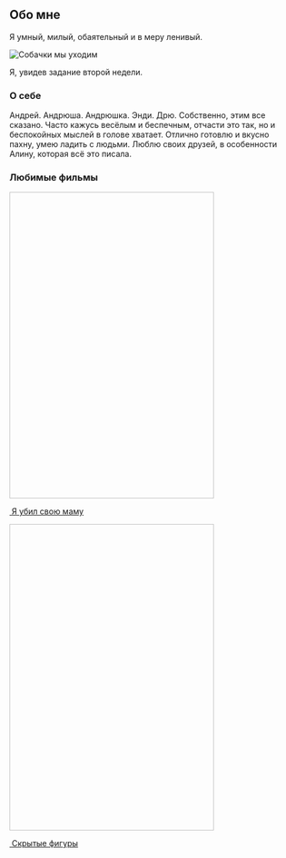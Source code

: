 <!DOCTYPE html>
<html lang="ru">
<head>
    <meta charset="UTF-8">
    <title>Title</title>
    <link  href="https://fonts.googleapis.com/css?family=Comfortaa&display=swap" rel="preload, stylesheet" >
    <script src="https://ajax.googleapis.com/ajax/libs/jquery/3.4.1/jquery.min.js"></script>
    <script src="scripts/jquery.lazyloadxt.js"></script>
    <link rel="stylesheet" href="styles/style.css">
</head>
<body>
<section class="about">
    <div class="wrap_about">
        <h2>Обо мне</h2>
        <p>Я умный, милый, обаятельный и в меру ленивый.</p>
        <div class="grids">
        <article class="picture">
            <img data-src="assets/img/dogs.jpg" alt="Собачки мы уходим" class="dogs"/>
            <p>Я, увидев задание второй недели.</p>
        </article>
        <article class="about_me">
            <h3>О себе</h3>
            <p>Андрей. Андрюша. Андрюшка. Энди. Дрю. Собственно, этим все сказано.
                Часто кажусь весёлым и беспечным, отчасти это так, но и беспокойных мыслей в голове хватает.
                Отлично готовлю и вкусно пахну, умею ладить с людьми.
                Люблю своих друзей, в особенности Алину, которая всё это писала.</p>
        </article>
        <article class="hobby">
            <h3>Любимые фильмы</h3>
            <img  data-src="assets/img/kill.jpg" height="540" width="360" class="kill"/>
            <p>
                <a href="https://www.youtube.com/watch?v=dQw4w9WgXcQ"><i class="icon-emo-shoot"></i>&nbsp;Я убил свою маму</a>
            </p>
            <img data-src="assets/img/figure.jpg" height="540" width="360" class="figure"/>
            <p>
                <a href="https://www.youtube.com/watch?v=dQw4w9WgXcQ"><i class="icon-emo-thumbsup"></i>&nbsp;Скрытые фигуры</a>
            </p>
        </article>
        </div>
        <div class="clear"></div>
    </div>
</section>
</body>
</html>
